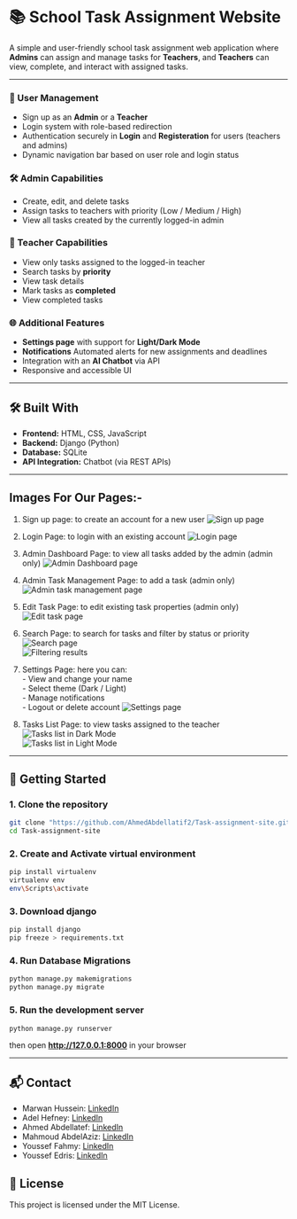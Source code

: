 # 📚 School Task Assignment Website

A simple and user-friendly school task assignment web application where **Admins** can assign and manage tasks for **Teachers**, and **Teachers** can view, complete, and interact with assigned tasks.

---

### 🔐 User Management
- Sign up as an **Admin** or a **Teacher**
- Login system with role-based redirection
- Authentication securely in **Login** and **Registeration** for users (teachers and admins)
- Dynamic navigation bar based on user role and login status

### 🛠️ Admin Capabilities
- Create, edit, and delete tasks
- Assign tasks to teachers with priority (Low / Medium / High)
- View all tasks created by the currently logged-in admin

### 📘 Teacher Capabilities
- View only tasks assigned to the logged-in teacher
- Search tasks by **priority**
- View task details
- Mark tasks as **completed**
- View completed tasks

### 🌐 Additional Features
- **Settings page** with support for **Light/Dark Mode**
- **Notifications** Automated alerts for new assignments and deadlines
- Integration with an **AI Chatbot** via API
- Responsive and accessible UI

---

## 🛠️ Built With

- **Frontend:** HTML, CSS, JavaScript
- **Backend:** Django (Python)
- **Database:** SQLite
- **API Integration:** Chatbot (via REST APIs)

---

## Images For Our Pages:-
1) Sign up page: to create an account for a new user
   ![Sign up page](Images/1.%20sign%20up.png)

2) Login Page: to login with an existing account
   ![Login page](Images/1.%20login.png)

3) Admin Dashboard Page: to view all tasks added by the admin (admin only)
   ![Admin Dashboard page](Images/2.%20admin%20dashboard.png)

4) Admin Task Management Page: to add a task (admin only)
   ![Admin task management page](Images/2.%20admin%20task%20management.png)

5) Edit Task Page: to edit existing task properties (admin only)
   ![Edit task page](Images/2.%20edit%20task.png)

6) Search Page: to search for tasks and filter by status or priority
![Search page](Images/3.%20search.png)  
![Filtering results](Images/3.%20search2.png)

7) Settings Page:
    here you can:  
       - View and change your name  
       - Select theme (Dark / Light)  
       - Manage notifications  
       - Logout or delete account
    ![Settings page](Images/4.%20settings.png)

8) Tasks List Page: to view tasks assigned to the teacher
   ![Tasks list in Dark Mode](Images/5.%20tasks%20list%20darkMode.jpg)  
![Tasks list in Light Mode](Images/5.%20tasks%20list%20lightMode.jpg)


---

## 🚀 Getting Started

### 1. Clone the repository

```bash
git clone "https://github.com/AhmedAbdellatif2/Task-assignment-site.git"
cd Task-assignment-site
```

### 2. Create and Activate virtual environment
```bash
pip install virtualenv
virtualenv env
env\Scripts\activate
```
### 3. Download django
```bash
pip install django
pip freeze > requirements.txt
```

### 4. Run Database Migrations
 ```bash
 python manage.py makemigrations
 python manage.py migrate
 ```

### 5. Run the development server
```bash
python manage.py runserver
```

then open **http://127.0.0.1:8000** in your browser

---

## 📬 Contact
- Marwan Hussein: [LinkedIn](http://www.linkedin.com/in/marawan-hussein-568373314)
- Adel Hefney: [LinkedIn]()
- Ahmed Abdellatef: [LinkedIn](https://www.linkedin.com/in/ahmed-abdellatif-521b1b27b/)
- Mahmoud AbdelAziz: [LinkedIn]()
- Youssef Fahmy: [LinkedIn]()
- Youssef Edris: [LinkedIn](http://www.linkedin.com/in/yousif-edris)

## 📜 License
This project is licensed under the MIT License.
